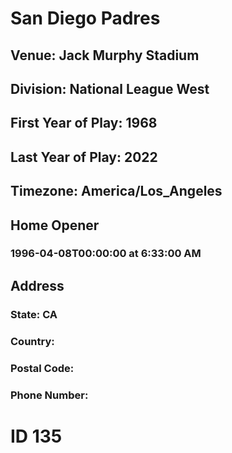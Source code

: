 # San Diego Padres
## Venue: Jack Murphy Stadium
## Division: National League West
## First Year of Play: 1968
## Last Year of Play: 2022
## Timezone: America/Los_Angeles
## Home Opener
### 1996-04-08T00:00:00 at 6:33:00 AM
## Address
### 
### State: CA
### Country: 
### Postal Code: 
### Phone Number: 
# ID 135